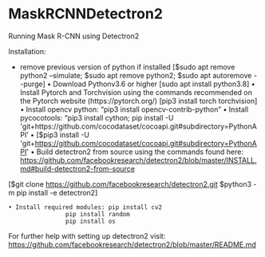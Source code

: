 # MaskRCNNDetectron2
Running Mask R-CNN using Detectron2

Installation:
- remove previous version of python if installed [$sudo apt remove python2 –simulate;   $sudo apt remove python2;   $sudo apt autoremove --purge]
    • Download Pythonv3.6 or higher [sudo apt install python3.8]
    • Install Pytorch and Torchvision using the commands recommended on the Pytorch website (https://pytorch.org/) [pip3 install torch torchvision]
    • Install opencv python: “pip3 install opencv-contrib-python”
    • Install pycocotools: “pip3 install cython; pip install -U 'git+https://github.com/cocodataset/cocoapi.git#subdirectory=PythonAPI’
    • [$pip3 install -U 'git+https://github.com/cocodataset/cocoapi.git#subdirectory=PythonAPI'
    • Build detectron2 from source using the commands found here: https://github.com/facebookresearch/detectron2/blob/master/INSTALL.md#build-detectron2-from-source

[$git clone https://github.com/facebookresearch/detectron2.git
$python3 -m pip install -e detectron2]

    • Install required modules: pip install cv2
					pip install random
					pip install os

For further help with setting up detectron2 visit: https://github.com/facebookresearch/detectron2/blob/master/README.md
